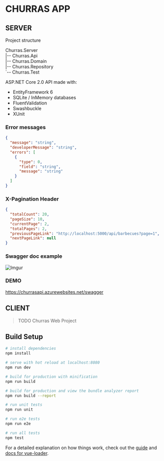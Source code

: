 # CHURRAS APP

## SERVER

Project structure

Churras.Server  
|-- Churras.Api  
|-- Churras.Domain  
|-- Churras.Repository  
`-- Churras.Test 

ASP.NET Core 2.0 API made with:

- EntityFramework 6
- SQLite / InMemory databases
- FluentValidation
- Swashbuckle
- XUnit

### Error messages

```json
{
  "message": "string",
  "developerMessage": "string",
  "errors": [
    {
      "type": 0,
      "field": "string",
      "message": "string"
    }
  ]
}
```

### X-Pagination Header

```json
{
  "totalCount": 20,
  "pageSize": 10,
  "currentPage": 2,
  "totalPages": 2,
  "previousPageLink": "http://localhost:5000/api/barbecues?page=1",
  "nextPageLink": null
}
```

### Swagger doc example

![Imgur](https://i.imgur.com/iO2Zm1V.png)

### DEMO

https://churrasapi.azurewebsites.net/swagger

## CLIENT

> TODO
> Churras Web Project

## Build Setup

``` bash
# install dependencies
npm install

# serve with hot reload at localhost:8080
npm run dev

# build for production with minification
npm run build

# build for production and view the bundle analyzer report
npm run build --report

# run unit tests
npm run unit

# run e2e tests
npm run e2e

# run all tests
npm test
```

For a detailed explanation on how things work, check out the [guide](http://vuejs-templates.github.io/webpack/) and [docs for vue-loader](http://vuejs.github.io/vue-loader).

